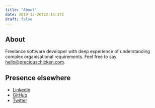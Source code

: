 ```yaml
---
title: "About"
date: 2019-12-26T22:14:37Z
draft: false
---
```


## About

Freelance software developer with deep experience of understanding complex organisational requirements.  Feel free to say <hello@preciouschicken.com>.

## Presence elsewhere

- [LinkedIn](https://www.linkedin.com/in/jdhackman/)
- [GitHub](https://github.com/PreciousChicken)
- [Twitter](https://twitter.com/PreciousChikSys)


